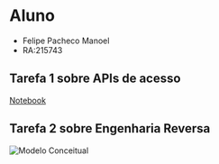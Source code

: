 # Aluno
* Felipe Pacheco Manoel
* RA:215743
## Tarefa 1 sobre APIs de acesso
[Notebook](https://github.com/FelipePM01/MC536Lab/blob/main/lab01/notebook/lab01-api.ipynb)
## Tarefa 2 sobre Engenharia Reversa
![Modelo Conceitual](/images/modeloconceitual.jpg)
